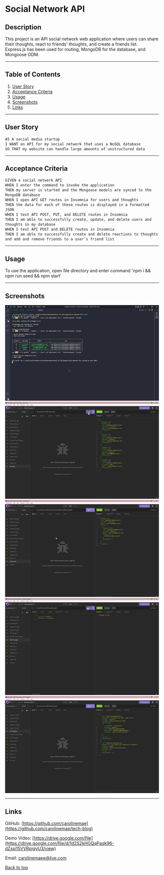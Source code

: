 # Social Network API
## Description
This project is an API social network web application where users can share their thoughts, react to friends' thoughts, and create a friends list. Express.js has been used for routing, MongoDB for the database, and Mongoose ODM.

---
## Table of Contents
1. [User Story](#user-story)
1. [Acceptance Criteria](#acceptance-criteria)
1. [Usage](#usage)
1. [Screenshots](#screenshots)
1. [Links](#links)

---
## User Story
```
AS A social media startup
I WANT an API for my social network that uses a NoSQL database
SO THAT my website can handle large amounts of unstructured data
```

---
## Acceptance Criteria
```
GIVEN a social network API
WHEN I enter the command to invoke the application
THEN my server is started and the Mongoose models are synced to the MongoDB database
WHEN I open API GET routes in Insomnia for users and thoughts
THEN the data for each of these routes is displayed in a formatted JSON
WHEN I test API POST, PUT, and DELETE routes in Insomnia
THEN I am able to successfully create, update, and delete users and thoughts in my database
WHEN I test API POST and DELETE routes in Insomnia
THEN I am able to successfully create and delete reactions to thoughts and add and remove friends to a user’s friend list
```

---
## Usage
To use the application, open file directory and enter command 'npm i && npm run seed && npm start'

---
## Screenshots
![Picture1](./public/images/Picture1.jpg)
![Picture2](./public/images/Picture2.jpg)
![Picture3](./public/images/Picture3.jpg)
![Picture4](./public/images/Picture4.jpg)
![Picture5](./public/images/Picture5.jpg)

---
## Links
GitHub: [https://github.com/carolinemae](https://github.com/carolinemae/tech-blog)

Demo Video: [https://drive.google.com/file](https://drive.google.com/file/d/1d2S2kHGQqPaqk96-dZssi15VVRpigyU3/view)

Email: [carolinemaee@live.com](mailto:carolinemaee@live.com)

[Back to top](#social-media-api)
